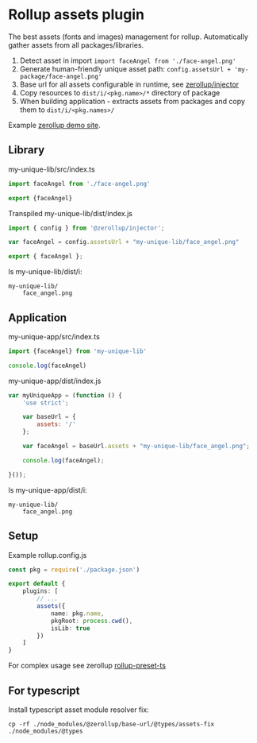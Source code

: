 # Rollup assets plugin

The best assets (fonts and images) management for rollup. Automatically gather assets from all packages/libraries.

1. Detect asset in import ``` import faceAngel from './face-angel.png' ```
2. Generate human-friendly unique asset path: ``` config.assetsUrl + 'my-package/face-angel.png' ```
3. Base url for all assets configurable in runtime, see [zerollup/injector](../injector)
4. Copy resources to ``` dist/i/<pkg.name>/* ``` directory of package
5. When building application - extracts assets from packages and copy them to ``` dist/i/<pkg.names>/ ```

Example [zerollup demo site](https://github.com/zerkalica/zerollup-demo/tree/master/packages/site1).

## Library

my-unique-lib/src/index.ts

```ts
import faceAngel from './face-angel.png'

export {faceAngel}
```

Transpiled my-unique-lib/dist/index.js

```js
import { config } from '@zerollup/injector';

var faceAngel = config.assetsUrl + "my-unique-lib/face_angel.png"

export { faceAngel };
```

ls my-unique-lib/dist/i:

```
my-unique-lib/
    face_angel.png
```

## Application

my-unique-app/src/index.ts

```ts
import {faceAngel} from 'my-unique-lib'

console.log(faceAngel)
```

my-unique-app/dist/index.js
```js
var myUniqueApp = (function () {
    'use strict';

    var baseUrl = {
        assets: '/'
    };

    var faceAngel = baseUrl.assets + "my-unique-lib/face_angel.png";

    console.log(faceAngel);

}());
```

ls my-unique-app/dist/i:

```
my-unique-lib/
    face_angel.png
```

## Setup

Example rollup.config.js

```ts
const pkg = require('./package.json')

export default {
    plugins: [
        // ...
        assets({
            name: pkg.name,
            pkgRoot: process.cwd(),
            isLib: true
        })
    ]
}
```

For complex usage see zerollup [rollup-preset-ts](../rollup-preset-ts)

## For typescript

Install typescript asset module resolver fix:

``` cp -rf ./node_modules/@zerollup/base-url/@types/assets-fix ./node_modules/@types ```
